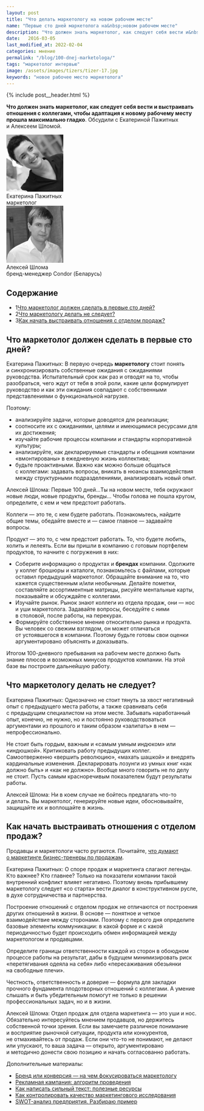 ```yaml
---
layout: post
title: "Что делать маркетологу на новом рабочем месте"
name: "Первые сто дней маркетолога на&nbsp;новом рабочем месте"
description: "Что должен знать маркетолог, как следует себя вести и&nbsp;выстраивать отношения с&nbsp;коллегами, чтобы адаптация к&nbsp;новому рабочему месту прошла легко."
date:   2016-03-05
last_modified_at: 2022-02-04
categories: мнение
permalink: "/blog/100-dnej-marketologa/"
tags: "маркетолог интервью"
image: /assets/images/tizers/tizer-17.jpg
keywords: "новое рабочее место маркетолога"
---
```


{% include post__header.html %}
<p><strong>Что должен знать маркетолог, как следует себя вести и&nbsp;выстраивать отношения с&nbsp;коллегами, чтобы адаптация к&nbsp;новому рабочему месту прошла максимально гладко</strong>. Обсудили с Екатериной Пажитных и&nbsp;Алексеем Шломой.</p> 


<div class="guests">
<div class="guest-person">
<picture>
            <source srcset="/assets/images/blog/100-dnej-marketologa/ekaterina.avif" type="image/avif">
            <source srcset="/assets/images/blog/100-dnej-marketologa/ekaterina.webp" type="image/webp">
            <img class="image is-150x150" src="/assets/images/blog/100-dnej-marketologa/ekaterina.jpg" alt="" width="150" height="150"/>	
    </picture>
		<div class="guest-person__name">Екатерина Пажитных</div>
		<div class="guest-person__position">маркетолог</div>
	
</div>
<div class="guest-person">
<picture>
            <source srcset="/assets/images/blog/100-dnej-marketologa/alexei.avif" type="image/avif">
            <source srcset="/assets/images/blog/100-dnej-marketologa/alexei.webp" type="image/webp">
            <img class="image is-150x150" src="/assets/images/blog/100-dnej-marketologa/alexei.jpg" alt="" width="150" height="150" />	
    </picture>
			<div class="guest-person__name">Алексей Шлома</div>
			<div class="guest-person__position">бренд-менеджер Condor (Беларусь)</div>
</div>
</div>



<nav class="toc">
 <h2 class="toc__title">Содержание</h2>
 <ul class="additive-spacing">
      <li> 
          <span class="tocnumber">1</span><a class="link" href="#1">Что маркетолог должен сделать в&nbsp;первые сто дней? </a>
      </li>
      <li>
         <span class="tocnumber">2</span><a class="link" href="#2">Что маркетологу делать не&nbsp;следует? </a>
      </li>
      <li>
         <span class="tocnumber">3</span><a class="link" href="#3">Как начать выстраивать отношения с&nbsp;отделом продаж?      </a>
      </li>
   </ul>
</nav>



<section class="row-gap--m" id="1">
<h2 class="section__title h1 bold ">Что маркетолог должен сделать в&nbsp;первые сто дней?</h2>
<p><span class="bold">Екатерина Пажитных:</span> В&nbsp;первую очередь <b>маркетологу</b> стоит понять и&nbsp;синхронизировать собственные ожидания с&nbsp;ожиданиями руководства. Испытательный срок как раз и&nbsp;отводят на&nbsp;то, чтобы разобраться, чего ждут от&nbsp;тебя в&nbsp;этой роли, какие цели формулирует руководство и&nbsp;как эти ожидания совпадают с&nbsp;собственными представлениями о&nbsp;функциональной нагрузке.</p>
<p class="mb-m max-width-text">Поэтому: </p>
<ul class="additive-spacing">
<li class="list-li">анализируйте задачи, которые доводятся для реализации;</li>
<li class="list-li">соотносите их&nbsp;с&nbsp;ожиданиями, целями и&nbsp;имеющимися ресурсами для их&nbsp;достижения;</li>
<li class="list-li">изучайте рабочие процессы компании и&nbsp;стандарты корпоративной культуры;</li>
<li class="list-li">анализируйте, как декларируемые стандарты и&nbsp;обещания компании «вмонтированы» в&nbsp;ежедневную жизнь коллектива;</li>
<li class="list-li">будьте проактивными. Важно как можно больше общаться с&nbsp;коллегами: задавать вопросы, вникать в&nbsp;нюансы взаимодействия между структурными подразделениями, анализировать новый опыт.</li>
 </ul>
<p class="mt-m"><span class="bold">Алексей Шлома: </span>Первые 100 дней...Ты на&nbsp;новом месте, тебя окружают новые люди, новые продукты, бренды... Чтобы голова не&nbsp;пошла кругом, определите, с&nbsp;кем и&nbsp;чем предстоит работать.</p>
<p>Коллеги&nbsp;— это&nbsp;те, с&nbsp;кем будете работать. Познакомьтесь, найдите общие темы, обедайте вместе и&nbsp;— самое главное&nbsp;— задавайте вопросы.</p>
<p>Продукт&nbsp;— это&nbsp;то, с&nbsp;чем предстоит работать. То, что будете любить, холить и&nbsp;лелеять. Если вы&nbsp;пришли в&nbsp;компанию с&nbsp;готовым портфелем продуктов, то&nbsp;начните с&nbsp;погружения в&nbsp;них:</p>
<ul class="additive-spacing"> 
	<li class="list-li">Соберите информацию о&nbsp;продуктах и&nbsp;<b>брендах</b> компании. Одолжите у&nbsp;коллег брошюры и&nbsp;каталоги, познакомьтесь с&nbsp;файлами, которые оставил предыдущий маркетолог. Обращайте внимание на&nbsp;то, что кажется существенным и/или необычным. Делайте пометки, составляйте ассортиментные матрицы, рисуйте ментальные карты, показывайте и&nbsp;обсуждайте с&nbsp;коллегами.</li>
	<li class="list-li">Изучайте рынок. Рынок знают коллеги из&nbsp;отдела продаж, они&nbsp;— нос и&nbsp;уши маркетолога. Задавайте вопросы, беседуйте с&nbsp;ними в&nbsp;столовой, после работы, на&nbsp;перекурах.</li>
	<li class="list-li">Формируйте собственное мнение относительно рынка и&nbsp;продукта. Вы&nbsp;человек со&nbsp;свежим взглядом, он&nbsp;может отличаться от&nbsp;устоявшегося в&nbsp;компании. Поэтому будьте готовы свои оценки аргументировано объяснять и&nbsp;доказывать.</li>
 </ul>
<p>Итогом <span class="noperenos">100-дневного</span> пребывания на&nbsp;рабочем месте должно быть знание плюсов и&nbsp;возможных минусов продуктов компании. На&nbsp;этой базе вы&nbsp;построите дальнейшую работу.</p>
</section>


<section class=" row-gap--m" id="2">
<h2 class="section__title h1 bold">Что маркетологу делать не&nbsp;следует?</h2>
<p><span class="bold">Екатерина Пажитных:</span> Однозначно не&nbsp;стоит тянуть за&nbsp;хвост негативный опыт с&nbsp;предыдущего места работы, а&nbsp;также сравнивать себя с&nbsp;предыдущим специалистом на&nbsp;этом месте. Забывать наработанный опыт, конечно, не&nbsp;нужно, но&nbsp;и&nbsp;постоянно руководствоваться аргументами из&nbsp;прошлого и&nbsp;таким образом «залипать» в&nbsp;нем&nbsp;— непрофессионально.</p>
<p>Не&nbsp;стоит быть гордым, важным и&nbsp;«самым умным индюком» или «индюшкой». Критиковать работу предыдущих коллег. Самоотверженно «вершить революцию», «махать шашкой» и&nbsp;внедрять кардинальные изменения. Декларировать лозунги из&nbsp;умных книг «как должно быть» и&nbsp;«как не&nbsp;должно». Вообще много говорить не&nbsp;по&nbsp;делу не&nbsp;стоит. Пусть самым красноречивым показателем будут результаты работы.</p>
<p class="mt-m"><span class="bold">Алексей Шлома:</span> Ни&nbsp;в&nbsp;коем случае не&nbsp;бойтесь предлагать что-то и&nbsp;делать. Вы&nbsp;маркетолог, генерируйте новые идеи, обосновывайте, защищайте их&nbsp;и&nbsp;воплощайте в&nbsp;жизнь.</p>
</section>

<section class=" row-gap--m" id="3">
<h2 class="section__title h1 bold">Как начать выстраивать отношения с&nbsp;отделом продаж?</h2>
<div class="with-side row-gap--m">
<div class="side">
<p>Продавцы и&nbsp;маркетологи часто ругаются. Почитайте, <a class="link" href="/blog/zachem-marketing-biznesu/">что думают о&nbsp;маркетинге бизнес-тренеры по&nbsp;продажам</a>. </p></div>
<p><span class="bold">Екатерина Пажитных:</span> О&nbsp;споре продаж и&nbsp;маркетинга слагают легенды. Кто важнее? Кто главнее? Только на&nbsp;показатели компании такой внутренний конфликт влияет негативно. Поэтому вновь прибывшему маркетологу следует «со&nbsp;старта» вести диалог в&nbsp;конструктивном русле, в&nbsp;духе сотрудничества и&nbsp;партнерства.</p></div>
<p>Построение отношений с&nbsp;отделом продаж не&nbsp;отличаются от&nbsp;построения других отношений в&nbsp;жизни. В&nbsp;основе&nbsp;— понятное и&nbsp;четкое взаимодействие между сторонами. Поэтому с&nbsp;первого дня определите базовые элементы коммуникации: в&nbsp;какой форме и&nbsp;с&nbsp;какой периодичностью будет происходить обмен информацией между маркетологом и&nbsp;продавцами.</p>
<p>Определите границы ответственности каждой из&nbsp;сторон в&nbsp;обоюдном процессе работы на&nbsp;результат, дабы в&nbsp;будущем минимизировать риск «перетягивания одеяла на&nbsp;себя» либо «пересаживания обезьянки на&nbsp;свободные плечи».</p>
<p>Честность, ответственность и&nbsp;доверие&nbsp;— формула для закладки прочного фундамента плодотворных отношений с&nbsp;коллегами. А&nbsp;умение слышать и&nbsp;быть убедительным помогут не&nbsp;только в&nbsp;решении профессиональных задач, но&nbsp;и&nbsp;в&nbsp;жизни.</p>
<p class="mt-m"><span class="bold">Алексей Шлома:</span> Отдел продаж для отдела маркетинга&nbsp;— это уши и&nbsp;нос. Обязательно интересуйтесь мнением продавцов, но&nbsp;держитесь собственной точки зрения. Если вы&nbsp;замечаете различное понимание и&nbsp;восприятие рыночной ситуации, продукта или конкурентов, не&nbsp;отмахивайтесь от&nbsp;продаж. Если они что-то не&nbsp;понимают, не&nbsp;делают или упускают, то&nbsp;ваша задача&nbsp;— открыто, аргументировано и&nbsp;методично донести свою позицию и&nbsp;начать согласованно работать.</p>
</section>

<footer class="mt-m additive-spacing">
<p class="mb-m "> Дополнительные материалы:</p>
<ul class="addictive-spacing">
<li class="list-li">
  <a href="/blog/perfomance-and-brand-marketing/" class="link"> Бренд или конверсия&nbsp;&mdash; на&nbsp;чем фокусироваться маркетологу</a>
</li>
<li class="list-li">
  <a href="/blog/algoritm-provedeniya-reklamnoj-kampanii/" class="link">Рекламная кампания: алгоритм проведения</a>
</li>
<li class="list-li">
  <a href="/blog/dlya-tex-kto-pishet/" class="link">Как написать сильный текст: полезные ресурсы</a>
</li>
<li class="list-li">
  <a href="/blog/research-quality/" class="link">Как контролировать качество маркетингового исследования</a>
</li>
<li class="list-li">
  <a href="/blog/primer-swot-analiza/" class="link">SWOT-анализ предприятия. Разбираю пример</a>
</li>
</ul>
</footer>